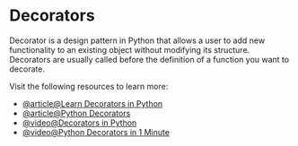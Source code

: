 # Decorators

Decorator is a design pattern in Python that allows a user to add new functionality to an existing object without modifying its structure. Decorators are usually called before the definition of a function you want to decorate.

Visit the following resources to learn more:

- [@article@Learn Decorators in Python](https://pythonbasics.org/decorators/)
- [@article@Python Decorators](https://www.datacamp.com/tutorial/decorators-python)
- [@video@Decorators in Python](https://www.youtube.com/watch?v=FXUUSfJO_J4)
- [@video@Python Decorators in 1 Minute](https://www.youtube.com/watch?v=BE-L7xu8pO4)